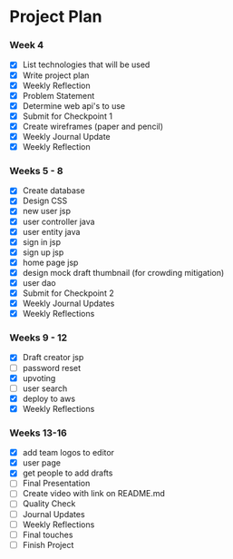 # Project Plan

### Week 4
- [x] List technologies that will be used
- [x] Write project plan
- [x] Weekly Reflection
- [x] Problem Statement
- [x] Determine web api's to use
- [x] Submit for Checkpoint 1
- [x] Create wireframes (paper and pencil)
- [x] Weekly Journal Update
- [x] Weekly Reflection

### Weeks 5 - 8
- [x] Create database
- [x] Design CSS
- [x] new user jsp
- [x] user controller java
- [x] user entity java
- [x] sign in jsp
- [x] sign up jsp
- [x] home page jsp
- [x] design mock draft thumbnail (for crowding mitigation)
- [x] user dao
- [x] Submit for Checkpoint 2
- [x] Weekly Journal Updates
- [x] Weekly Reflections

### Weeks 9 - 12
- [x] Draft creator jsp
- [ ] password reset
- [x] upvoting
- [ ] user search
- [x] deploy to aws
- [x] Weekly Reflections

### Weeks 13-16
- [x] add team logos to editor
- [x] user page
- [x] get people to add drafts
- [ ] Final Presentation
- [ ] Create video with link on README.md
- [ ] Quality Check
- [ ] Journal Updates
- [ ] Weekly Reflections
- [ ] Final touches
- [ ] Finish Project